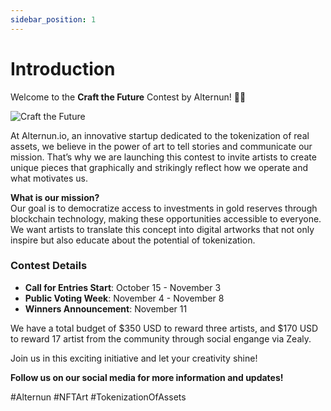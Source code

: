 ```yaml
---
sidebar_position: 1
---
```


# Introduction

Welcome to the **Craft the Future** Contest by Alternun! 🎨✨

![Craft the Future](/img/hero-en.jpg)

At Alternun.io, an innovative startup dedicated to the tokenization of real assets, we believe in the power of art to tell stories and communicate our mission. That’s why we are launching this contest to invite artists to create unique pieces that graphically and strikingly reflect how we operate and what motivates us.

**What is our mission?**  
Our goal is to democratize access to investments in gold reserves through blockchain technology, making these opportunities accessible to everyone. We want artists to translate this concept into digital artworks that not only inspire but also educate about the potential of tokenization.

### Contest Details
- **Call for Entries Start**: October 15 - November 3 
- **Public Voting Week**: November 4 - November 8
- **Winners Announcement**: November 11

We have a total budget of $350 USD to reward three artists, and $170 USD to reward 17 artist from the community through social engange via Zealy.

Join us in this exciting initiative and let your creativity shine!

**Follow us on our social media for more information and updates!**

#Alternun #NFTArt #TokenizationOfAssets
